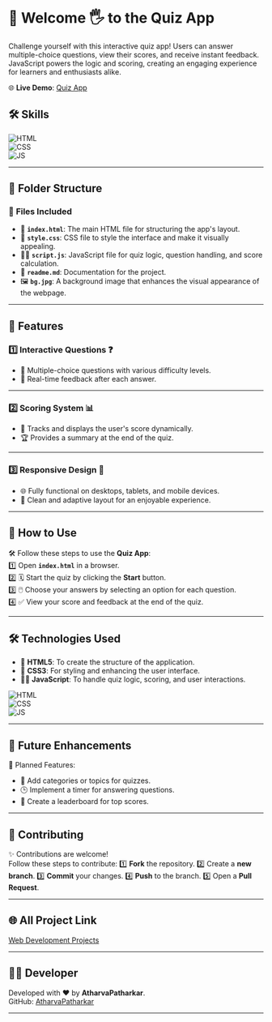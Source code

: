 # 🧠 Welcome 🖐 to the Quiz App

Challenge yourself with this interactive quiz app! Users can answer multiple-choice questions, view their scores, and receive instant feedback. JavaScript powers the logic and scoring, creating an engaging experience for learners and enthusiasts alike.

🌐 **Live Demo**: [Quiz App](https://atharvapatharkar.github.io/web-development-projects/Quiz%20App/index.html) 

## 🛠️ Skills
![HTML](https://img.shields.io/badge/html5%20-%23E34F26.svg?&style=for-the-badge&logo=html5&logoColor=white)  
![CSS](https://img.shields.io/badge/css3%20-%231572B6.svg?&style=for-the-badge&logo=css3&logoColor=white)  
![JS](https://img.shields.io/badge/javascript%20-%23323330.svg?&style=for-the-badge&logo=javascript&logoColor=%23F7DF1E)

---

## 📂 Folder Structure

### 🔸 **Files Included**
- 📄 **`index.html`**: The main HTML file for structuring the app's layout.  
- 🎨 **`style.css`**: CSS file to style the interface and make it visually appealing.  
- 🧑‍💻 **`script.js`**: JavaScript file for quiz logic, question handling, and score calculation.  
- 📄 **`readme.md`**: Documentation for the project.  
- 🖼️ **`bg.jpg`**: A background image that enhances the visual appearance of the webpage.



---

## 🌟 Features

### 1️⃣ **Interactive Questions** ❓  
   - 📝 Multiple-choice questions with various difficulty levels.  
   - 📢 Real-time feedback after each answer.  

---

### 2️⃣ **Scoring System** 📊  
   - 🔢 Tracks and displays the user's score dynamically.  
   - 🏆 Provides a summary at the end of the quiz.  

---

### 3️⃣ **Responsive Design** 📱  
   - 🌐 Fully functional on desktops, tablets, and mobile devices.  
   - 📐 Clean and adaptive layout for an enjoyable experience.  

---

## 🚀 How to Use

🛠️ Follow these steps to use the **Quiz App**:  
1️⃣ Open **`index.html`** in a browser.  
2️⃣ 🗓️ Start the quiz by clicking the **Start** button.  
3️⃣ 🖱️ Choose your answers by selecting an option for each question.  
4️⃣ ✅ View your score and feedback at the end of the quiz.  

---

## 🛠️ Technologies Used

- 📄 **HTML5**: To create the structure of the application.  
- 🎨 **CSS3**: For styling and enhancing the user interface.  
- 🧑‍💻 **JavaScript**: To handle quiz logic, scoring, and user interactions.  

![HTML](https://img.shields.io/badge/html5%20-%23E34F26.svg?&style=for-the-badge&logo=html5&logoColor=white)  
![CSS](https://img.shields.io/badge/css3%20-%231572B6.svg?&style=for-the-badge&logo=css3&logoColor=white)  
![JS](https://img.shields.io/badge/javascript%20-%23323330.svg?&style=for-the-badge&logo=javascript&logoColor=%23F7DF1E)

---

## 🔮 Future Enhancements

📌 Planned Features:  
- 📌 Add categories or topics for quizzes.  
- 🕒 Implement a timer for answering questions.  
- 🌟 Create a leaderboard for top scores.  

---

## 🤝 Contributing

✨ Contributions are welcome!  
Follow these steps to contribute:
1️⃣ **Fork** the repository.
2️⃣ Create a **new branch**.
3️⃣ **Commit** your changes.
4️⃣ **Push** to the branch.
5️⃣ Open a **Pull Request**.

---

## 🌐 All Project Link

[Web Development Projects](https://atharvapatharkar.github.io/web-development-projects/)

---

## 🧑‍💻 Developer

Developed with ❤️ by **AtharvaPatharkar**.  
GitHub: [AtharvaPatharkar](https://github.com/AtharvaPatharkar)

---